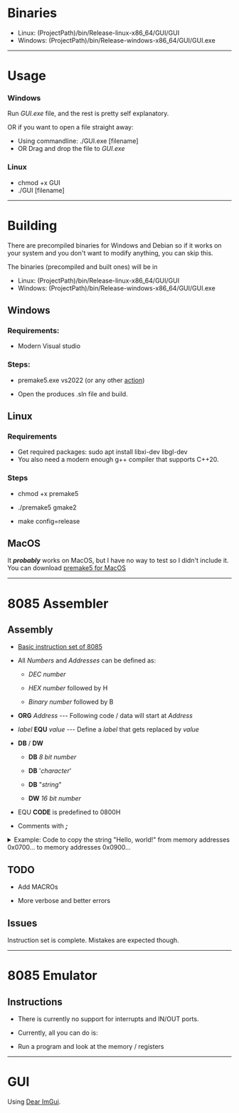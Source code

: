 # Binaries

- Linux: (ProjectPath)/bin/Release-linux-x86_64/GUI/GUI
- Windows: (ProjectPath)/bin/Release-windows-x86_64/GUI/GUI.exe

---

# Usage

### Windows
Run *GUI.exe* file, and the rest is pretty self explanatory.

OR if you want to open a file straight away:
- Using commandline: ./GUI.exe [filename]
- OR Drag and drop the file to *GUI.exe*

### Linux
- chmod +x GUI
- ./GUI [filename]


---
# Building

  

There are precompiled binaries for Windows and Debian so if it works on your system and you don't want to modify anything, you can skip this.

The binaries (precompiled and built ones) will be in
- Linux: (ProjectPath)/bin/Release-linux-x86_64/GUI/GUI
- Windows: (ProjectPath)/bin/Release-windows-x86_64/GUI/GUI.exe

## Windows

  

### Requirements:
- Modern Visual studio
  
### Steps:

- premake5.exe vs2022 (or any other [action](https://premake.github.io/docs/using-premake))

- Open the produces .sln file and build.

  

## Linux

  ### Requirements
  - Get required packages: sudo apt install libxi-dev libgl-dev
  - You also need a modern enough g++ compiler that supports C++20.

### Steps

- chmod +x premake5

- ./premake5 gmake2

- make config=release

  

## MacOS

  

It ***probably*** works on MacOS, but I have no way to test so I didn't include it. You can download [premake5 for MacOS](https://premake.github.io/download/)

  

---  

# 8085 Assembler

  

## Assembly

  

- [Basic instruction set of 8085](https://www.tutorialspoint.com/microprocessor/microprocessor_8085_instruction_sets.htm)

  

- All *Numbers* and *Addresses* can be defined as:

	-  *DEC number*

	-  *HEX number* followed by H

	-  *Binary number* followed by B
  

-  **ORG**  *Address* --- Following code / data will start at *Address*

  

-  *label*  **EQU**  *value* --- Define a *label* that gets replaced by *value*

  

-  **DB** / **DW**

	-  **DB**  *8 bit number*

	-  **DB** '*character*'

	-  **DB** "*string*"

	-  **DW**  *16 bit number*

  

- EQU **CODE** is predefined to 0800H

  

- Comments with ***;***

  

<details>

<summary>Example: Code to copy the string "Hello, world!" from memory addresses 0x0700... to memory addresses 0x0900...</summary>

  

```asm

ORG 0700H ; All data from below will start at address 0x0700

  

DB "Hello, world!"

  

ORG CODE ; Code execution begins at 0x0800

  

MVI A, 0

  

MVI H, 09H ; HL = 0x0900

MVI L, 0

  

MVI D, 07 ; DE = 0x0700

MVI E, 0

  

loop1:

XCHG ; Get the 0x0700... to HL

  

MOV A,M ; Get the letter into A

XCHG ; Get HL back to 0x0900... space

MOV M,A ; Save A there

INX H ; Increase to 0x0901...

INX D ; Increase to 0x0701...

CPI 00h ; if A = 0, means we hit '\0' and we're done.

JNZ loop1

  

HLT

```

</details>

  
  

## TODO

  

- Add MACROs

- More verbose and better errors

  

## Issues

Instruction set is complete. Mistakes are expected though.

  

---

  
  

# 8085 Emulator

  

## Instructions

- There is currently no support for interrupts and IN/OUT ports.

- Currently, all you can do is:

- Run a program and look at the memory / registers

  

---

  
  

# GUI
Using [Dear ImGui](https://github.com/ocornut/imgui). 
 
